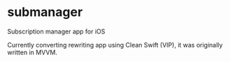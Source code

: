 # submanager

Subscription manager app for iOS

Currently converting rewriting app using Clean Swift (VIP), it was originally written in MVVM.
